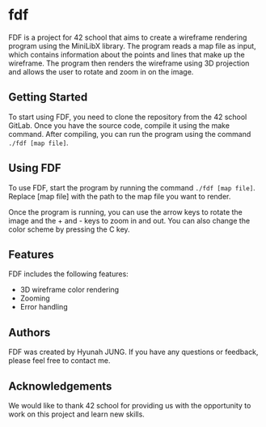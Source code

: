 # fdf
FDF is a project for 42 school that aims to create a wireframe rendering program using the MiniLibX library. The program reads a map file as input, which contains information about the points and lines that make up the wireframe. The program then renders the wireframe using 3D projection and allows the user to rotate and zoom in on the image.

## Getting Started

To start using FDF, you need to clone the repository from the 42 school GitLab. Once you have the source code, compile it using the make command. After compiling, you can run the program using the command `./fdf [map file]`.

## Using FDF

To use FDF, start the program by running the command `./fdf [map file]`. Replace [map file] with the path to the map file you want to render.

Once the program is running, you can use the arrow keys to rotate the image and the + and - keys to zoom in and out. You can also change the color scheme by pressing the C key.

## Features

FDF includes the following features:

- 3D wireframe color rendering
- Zooming
- Error handling

## Authors

FDF was created by Hyunah JUNG. If you have any questions or feedback, please feel free to contact me.

## Acknowledgements

We would like to thank 42 school for providing us with the opportunity to work on this project and learn new skills.
